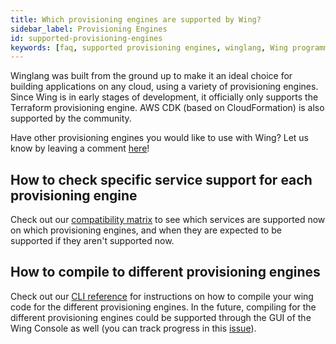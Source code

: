 ```yaml
---
title: Which provisioning engines are supported by Wing?
sidebar_label: Provisioning Engines
id: supported-provisioning-engines
keywords: [faq, supported provisioning engines, winglang, Wing programming language, Wing language, Terraform, AWS CDK, Pulumi]
---
```


Winglang was built from the ground up to make it an ideal choice for building applications on any cloud, using a variety of provisioning engines.
Since Wing is in early stages of development, it officially only supports the Terraform provisioning engine. AWS CDK (based on CloudFormation) is also supported by the community.

Have other provisioning engines you would like to use with Wing? Let us know by leaving a comment [here](https://github.com/winglang/wing/issues/2066)!

## How to check specific service support for each provisioning engine
Check out our [compatibility matrix](https://www.winglang.io/docs/api/standard-library/compatibility-matrix) to see which services are supported now on which provisioning engines, and when they are expected to be supported if they aren't supported now.

## How to compile to different provisioning engines
Check out our [CLI reference](https://www.winglang.io/docs/tools/cli) for instructions on how to compile your wing code for the different provisioning engines.
In the future, compiling for the different provisioning engines could be supported through the GUI of the Wing Console as well (you can track progress in this [issue](https://github.com/winglang/wing/issues/2051)).

